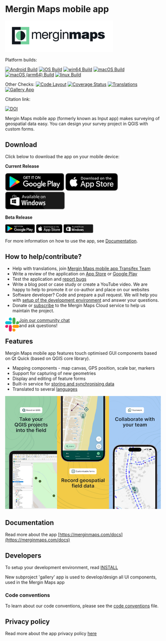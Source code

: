 # Mergin Maps mobile app

<picture>
  <source media="(prefers-color-scheme: dark)" width=350 srcset="https://raw.githubusercontent.com/MerginMaps/.github/main/images/MM_logo_HORIZ_COLOR_INVERSE_VECTOR.svg">
  <img width=350 src="https://raw.githubusercontent.com/MerginMaps/.github/main/images/MM_logo_HORIZ_COLOR_VECTOR.svg" alt="Mergin Maps logo">
</picture>
  
Platform builds:

[![Android Build](https://github.com/MerginMaps/mobile/workflows/Android/badge.svg)](https://github.com/MerginMaps/mobile/actions?query=workflow%3A%22Android%22)
[![iOS Build](https://github.com/MerginMaps/mobile/workflows/iOS%20Build/badge.svg)](https://github.com/MerginMaps/mobile/actions?query=workflow%3A%22iOS+Build%22)
[![win64 Build](https://github.com/MerginMaps/mobile/actions/workflows/win.yml/badge.svg)](https://github.com/MerginMaps/mobile/actions/workflows/win.yml)
[![macOS Build](https://github.com/MerginMaps/mobile/actions/workflows/macos.yml/badge.svg)](https://github.com/MerginMaps/mobile/actions/workflows/macos.yml)
[![macOS (arm64) Build](https://github.com/MerginMaps/mobile/actions/workflows/macos_arm64.yml/badge.svg)](https://github.com/MerginMaps/mobile/actions/workflows/macos_arm64.yml)
[![linux Build](https://github.com/MerginMaps/mobile/actions/workflows/linux.yml/badge.svg)](https://github.com/MerginMaps/mobile/actions/workflows/linux.yml)

Other Checks:
[![Code Layout](https://github.com/MerginMaps/mobile/workflows/Code%20Layout/badge.svg)](https://github.com/MerginMaps/mobile/actions?query=workflow%3A%22Code+Layout%22)
[![Coverage Status](https://coveralls.io/repos/github/MerginMaps/mobile/badge.svg?branch=master)](https://coveralls.io/github/MerginMaps/mobile?branch=master)
[![Translations](https://github.com/MerginMaps/mobile/actions/workflows/i18n.yml/badge.svg)](https://github.com/MerginMaps/mobile/actions/workflows/i18n.yml)
[![Gallery App](https://github.com/MerginMaps/mobile/actions/workflows/gallery.yml/badge.svg)](https://github.com/MerginMaps/mobile/actions/workflows/gallery.yml)

Citation link:

[![DOI](https://zenodo.org/badge/46554390.svg)](https://zenodo.org/badge/latestdoi/46554390)

Mergin Maps mobile app (formerly known as Input app) makes surveying of geospatial data easy. You can design your survey project in QGIS with custom forms.

## Download
Click below to download the app on your mobile device:

**Current Release**
<p>
<a href='https://play.google.com/store/apps/details?id=uk.co.lutraconsulting&ah=GSqwibzO2n63iMlCjHmMuBk89t4&pcampaignid=MKT-Other-global-all-co-prtnr-py-PartBadge-Mar2515-1&pcampaignid=MKT-Other-global-all-co-prtnr-py-PartBadge-Mar2515-1'><img alt='Get it on Google Play' src='https://raw.githubusercontent.com/MerginMaps/.github/main/images/google-play-store.png' height="57" /></a>
<a href='https://apps.apple.com/us/app/input/id1478603559?ls=1'><img alt='Download it from TestFlight' src='https://raw.githubusercontent.com/MerginMaps/.github/main/images/app-store.png' width="170" /></a>
<a href='https://github.com/MerginMaps/mobile/releases/tag/2025.3.0'><img alt='Available on Windows' src='https://raw.githubusercontent.com/MerginMaps/.github/main/images/app_download_windows.png' height="57" /></a>
</p>

**Beta Release**
<p>
<a href='https://play.google.com/apps/testing/uk.co.lutraconsulting'><img alt='Get it on Google Play' src='https://raw.githubusercontent.com/MerginMaps/.github/main/images/google-play-store.png' height="28.5" /></a>
<a href='https://testflight.apple.com/join/JO5EIywn'><img alt='Download it from TestFlight' src='https://raw.githubusercontent.com/MerginMaps/.github/main/images/app-store.png' width="85" /></a>
<a href='https://github.com/MerginMaps/mobile/actions/workflows/win.yml'><img alt='Available on Windows' src='https://raw.githubusercontent.com/MerginMaps/.github/main/images/app_download_windows.png' height="28.5" /></a>
</p>

For more information on how to use the app, see [Documentation](https://merginmaps.com/docs).

## How to help/contribute?

- Help with translations, join [Mergin Maps mobile app Transifex Team](https://explore.transifex.com/lutra-consulting/mergin-maps-mobile/)
- Write a review of the application on [App Store](https://apps.apple.com/us/app/mergin-maps/id1478603559) or [Google Play](https://play.google.com/store/apps/details?id=uk.co.lutraconsulting&hl=en&gl=US)
- Test the application and [report bugs](https://github.com/MerginMaps/mobile/issues)
- Write a blog post or case study or create a YouTube video. We are happy to help to promote it or co-author and place on our websites
- Software developer? Code and prepare a pull request. We will help you with [setup of the development environment](./INSTALL.md) and answer your questions.
- Donate or [subscribe](https://merginmaps.com/) to the Mergin Maps Cloud service to help us maintain the project.

<div><img align="left" width="45" height="45" src="https://raw.githubusercontent.com/MerginMaps/docs/main/src/public/slack.svg"><a href="https://merginmaps.com/community/join">Join our community chat</a><br/>and ask questions!</div>

## Features

Mergin Maps mobile app features touch optimised GUI components based on Qt Quick (based on QGIS core library).

* Mapping components - map canvas, GPS position, scale bar, markers
* Support for capturing of new geometries
* Display and editing of feature forms
* Built-in service for [storing and synchronising data](https://github.com/MerginMaps/server)
* Translated to several [languages](https://explore.transifex.com/lutra-consulting/mergin-maps-input/)

<div><a href="https://merginmaps.com/product"><img src="https://raw.githubusercontent.com/MerginMaps/.github/main/images/mm_app-1-800x600.jpg" alt="Picture showcasing Mergin Maps mobile features like collaboration, recording geospatial data."></a></div>

## Documentation

Read more about the app [https://merginmaps.com/docs](https://merginmaps.com/docs)

## Developers

To setup your development environment, read [INSTALL](./INSTALL.md)

New subproject 'gallery' app is used to develop/design all UI components, used in the Mergin Maps app

### Code conventions

To learn about our code conventions, please see the [code conventions](./docs/code_convention.md) file.

## Privacy policy
Read more about the app privacy policy [here](https://merginmaps.com/docs/reference/privacy/)
